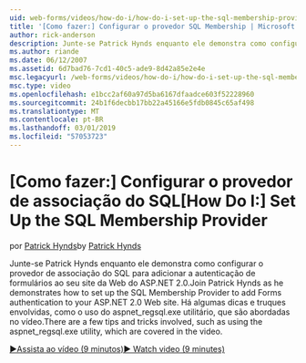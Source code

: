 ```yaml
---
uid: web-forms/videos/how-do-i/how-do-i-set-up-the-sql-membership-provider
title: '[Como fazer:] Configurar o provedor SQL Membership | Microsoft Docs'
author: rick-anderson
description: Junte-se Patrick Hynds enquanto ele demonstra como configurar o provedor de associação do SQL para adicionar a autenticação de formulários ao seu site da Web do ASP.NET 2.0. Existem alguns dica...
ms.author: riande
ms.date: 06/12/2007
ms.assetid: 6d7bad76-7cd1-40c5-ade9-8d42a85e2e4e
msc.legacyurl: /web-forms/videos/how-do-i/how-do-i-set-up-the-sql-membership-provider
msc.type: video
ms.openlocfilehash: e1bcc2af60a97d5ba6167dfaadce603f52228960
ms.sourcegitcommit: 24b1f6decbb17bb22a45166e5fdb0845c65af498
ms.translationtype: MT
ms.contentlocale: pt-BR
ms.lasthandoff: 03/01/2019
ms.locfileid: "57053723"
---
```

<a name="how-do-i-set-up-the-sql-membership-provider"></a><span data-ttu-id="f6189-104">[Como fazer:] Configurar o provedor de associação do SQL</span><span class="sxs-lookup"><span data-stu-id="f6189-104">[How Do I:] Set Up the SQL Membership Provider</span></span>
====================
<span data-ttu-id="f6189-105">por [Patrick Hynds](https://twitter.com/patrickhynds)</span><span class="sxs-lookup"><span data-stu-id="f6189-105">by [Patrick Hynds](https://twitter.com/patrickhynds)</span></span>

<span data-ttu-id="f6189-106">Junte-se Patrick Hynds enquanto ele demonstra como configurar o provedor de associação do SQL para adicionar a autenticação de formulários ao seu site da Web do ASP.NET 2.0.</span><span class="sxs-lookup"><span data-stu-id="f6189-106">Join Patrick Hynds as he demonstrates how to set up the SQL Membership Provider to add Forms authentication to your ASP.NET 2.0 Web site.</span></span> <span data-ttu-id="f6189-107">Há algumas dicas e truques envolvidas, como o uso do aspnet\_regsql.exe utilitário, que são abordadas no vídeo.</span><span class="sxs-lookup"><span data-stu-id="f6189-107">There are a few tips and tricks involved, such as using the aspnet\_regsql.exe utility, which are covered in the video.</span></span>

[<span data-ttu-id="f6189-108">&#9654;Assista ao vídeo (9 minutos)</span><span class="sxs-lookup"><span data-stu-id="f6189-108">&#9654; Watch video (9 minutes)</span></span>](https://channel9.msdn.com/Blogs/ASP-NET-Site-Videos/how-do-i-set-up-the-sql-membership-provider)
